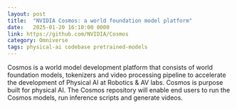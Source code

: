 ```yaml
---
layout: post
title:  "NVIDIA Cosmos: a world foundation model platform"
date:   2025-01-20 16:10:00 0000
link: https://github.com/NVIDIA/Cosmos
category: Omniverse
tags: physical-ai codebase pretrained-models
---
```


Cosmos is a world model development platform that consists of world foundation models, tokenizers and video processing pipeline to accelerate the development of Physical AI at Robotics & AV labs. Cosmos is purpose built for physical AI. The Cosmos repository will enable end users to run the Cosmos models, run inference scripts and generate videos.
